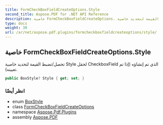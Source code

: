 ```yaml
---
title: FormCheckBoxFieldCreateOptions.Style
second_title: Aspose.PDF for .NET API Reference
description: خاصية FormCheckBoxFieldCreateOptions. تحصل/تضبط القيمة لتحديد خاصية Style لحقل CheckboxField الذي تم إنشاؤه إذا تم تعيينه
type: docs
weight: 30
url: /ar/net/aspose.pdf.plugins/formcheckboxfieldcreateoptions/style/
---
```

## خاصية FormCheckBoxFieldCreateOptions.Style

تحصل/تضبط القيمة لتحديد خاصية Style لحقل CheckboxField الذي تم إنشاؤه (إذا تم تعيينه).

```csharp
public BoxStyle? Style { get; set; }
```

### انظر أيضًا

* enum [BoxStyle](../../../aspose.pdf.forms/boxstyle/)
* class [FormCheckBoxFieldCreateOptions](../)
* namespace [Aspose.Pdf.Plugins](../../../aspose.pdf.plugins/)
* assembly [Aspose.PDF](../../../)